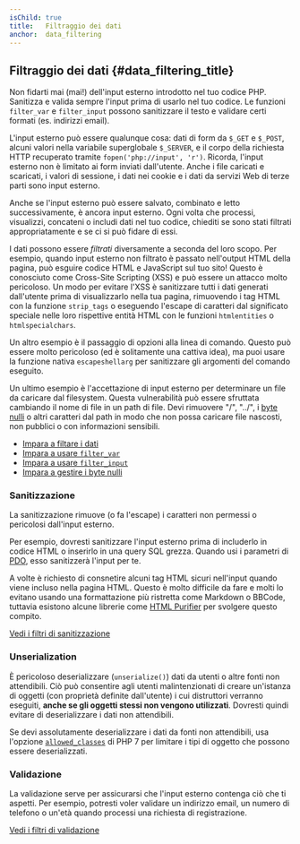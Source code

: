 ```yaml
---
isChild: true
title:   Filtraggio dei dati
anchor:  data_filtering
---
```


## Filtraggio dei dati {#data_filtering_title}

Non fidarti mai (mai!) dell'input esterno introdotto nel tuo codice PHP.
Sanitizza e valida sempre l'input prima di usarlo nel tuo codice. Le funzioni
`filter_var` e `filter_input` possono sanitizzare il testo e validare certi
formati (es. indirizzi email).

L'input esterno può essere qualunque cosa: dati di form da `$_GET` e `$_POST`,
alcuni valori nella variabile superglobale `$_SERVER`, e il corpo della
richiesta HTTP recuperato tramite `fopen('php://input', 'r')`. Ricorda, l'input
esterno non è limitato ai form inviati dall'utente. Anche i file caricati e
scaricati, i valori di sessione, i dati nei cookie e i dati da servizi Web di
terze parti sono input esterno.

Anche se l'input esterno può essere salvato, combinato e letto successivamente,
è ancora input esterno. Ogni volta che processi, visualizzi, concateni o includi
dati nel tuo codice, chiediti se sono stati filtrati appropriatamente e se ci si
può fidare di essi.

I dati possono essere _filtrati_ diversamente a seconda del loro scopo. Per
esempio, quando input esterno non filtrato è passato nell'output HTML della
pagina, può esguire codice HTML e JavaScript sul tuo sito! Questo è conosciuto
come Cross-Site Scripting (XSS) e può essere un attacco molto pericoloso. Un
modo per evitare l'XSS è sanitizzare tutti i dati generati dall'utente prima di
visualizzarlo nella tua pagina, rimuovendo i tag HTML con la funzione
`strip_tags` o eseguendo l'escape di caratteri dal significato speciale nelle
loro rispettive entità HTML con le funzioni `htmlentities` o `htmlspecialchars`.

Un altro esempio è il passaggio di opzioni alla linea di comando. Questo può
essere molto pericoloso (ed è solitamente una cattiva idea), ma puoi usare la
funzione nativa `escapeshellarg` per sanitizzare gli argomenti del comando
eseguito.

Un ultimo esempio è l'accettazione di input esterno per determinare un file da
caricare dal filesystem. Questa vulnerabilità può essere sfruttata cambiando il
nome di file in un path di file. Devi rimuovere "/", "../", i [byte nulli][6] o
altri caratteri dal path in modo che non possa caricare file nascosti, non
pubblici o con informazioni sensibili.

* [Impara a filtare i dati][1]
* [Impara a usare `filter_var`][4]
* [Impara a usare `filter_input`][5]
* [Impara a gestire i byte nulli][6]

### Sanitizzazione

La sanitizzazione rimuove (o fa l'escape) i caratteri non permessi o pericolosi
dall'input esterno.

Per esempio, dovresti sanitizzare l'input esterno prima di includerlo in codice
HTML o inserirlo in una query SQL grezza. Quando usi i parametri di
[PDO](#database), esso sanitizzerà l'input per te.

A volte è richiesto di consnetire alcuni tag HTML sicuri nell'input quando
viene incluso nella pagina HTML. Questo è molto difficile da fare e molti lo
evitano usando una formattazione più ristretta come Markdown o BBCode, tuttavia
esistono alcune librerie come [HTML Purifier][html-purifier] per svolgere questo
compito.

[Vedi i filtri di sanitizzazione][2]

### Unserialization

È pericoloso deserializzare (`unserialize()`) dati da utenti o altre fonti non attendibili. Ciò può consentire agli utenti malintenzionati di creare un'istanza di oggetti (con proprietà definite dall'utente) i cui distruttori verranno eseguiti, **anche se gli oggetti stessi non vengono utilizzati**. Dovresti quindi evitare di deserializzare i dati non attendibili.

Se devi assolutamente deserializzare i dati da fonti non attendibili, usa l'opzione [`allowed_classes`][unserialize] di PHP 7 per limitare i tipi di oggetto che possono essere deserializzati.

### Validazione

La validazione serve per assicurarsi che l'input esterno contenga ciò che ti
aspetti. Per esempio, potresti voler validare un indirizzo email, un numero di
telefono o un'età quando processi una richiesta di registrazione.

[Vedi i filtri di validazione][3]

[1]: http://www.php.net/manual/it/book.filter.php
[2]: http://www.php.net/manual/it/filter.filters.sanitize.php
[3]: http://www.php.net/manual/it/filter.filters.validate.php
[4]: http://php.net/manual/it/function.filter-var.php
[5]: http://www.php.net/manual/it/function.filter-input.php
[6]: http://php.net/manual/it/security.filesystem.nullbytes.php
[html-purifier]: http://htmlpurifier.org/
[unserialize]: https://secure.php.net/manual/function.unserialize.php

